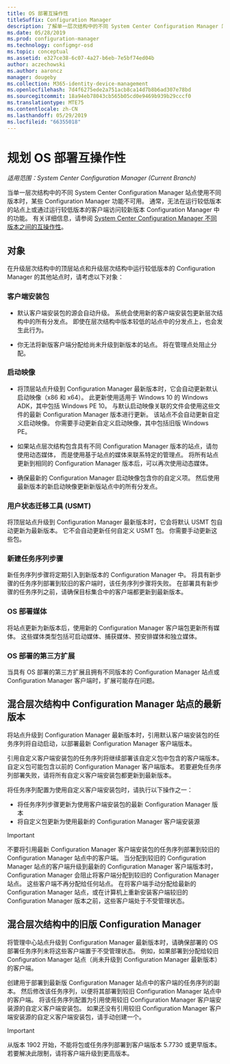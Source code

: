 ```yaml
---
title: OS 部署互操作性
titleSuffix: Configuration Manager
description: 了解单一层次结构中的不同 System Center Configuration Manager 站点使用不同版本时的互操作性问题。
ms.date: 05/28/2019
ms.prod: configuration-manager
ms.technology: configmgr-osd
ms.topic: conceptual
ms.assetid: e327ce38-6c07-4a27-b6eb-7e5bf74ed04b
author: aczechowski
ms.author: aaroncz
manager: dougeby
ms.collection: M365-identity-device-management
ms.openlocfilehash: 7d4f6275ede2a751acb8ca14d7b8b6ad307e78bd
ms.sourcegitcommit: 18a94eb78043cb565b05cd0e9469b939b29cccf0
ms.translationtype: MTE75
ms.contentlocale: zh-CN
ms.lasthandoff: 05/29/2019
ms.locfileid: "66355018"
---
```

# <a name="plan-for-os-deployment-interoperability"></a>规划 OS 部署互操作性

*适用范围：System Center Configuration Manager (Current Branch)*

当单一层次结构中的不同 System Center Configuration Manager 站点使用不同版本时，某些 Configuration Manager 功能不可用。 通常，无法在运行较低版本的站点上或通过运行较低版本的客户端访问较新版本 Configuration Manager 中的功能。 有关详细信息，请参阅 [System Center Configuration Manager 不同版本之间的互操作性](/sccm/core/plan-design/hierarchy/interoperability-between-different-versions)。  


## <a name="objects"></a>对象

在升级层次结构中的顶层站点和升级层次结构中运行较低版本的 Configuration Manager 的其他站点时，请考虑以下对象：  

### <a name="client-installation-package"></a>客户端安装包  

- 默认客户端安装包的源会自动升级。 系统会使用新的客户端安装包更新层次结构中的所有分发点。 即使在层次结构中版本较低的站点中的分发点上，也会发生此行为。  

- 你无法将新版客户端分配给尚未升级到新版本的站点。 将在管理点处阻止分配。  

### <a name="boot-images"></a>启动映像  

- 将顶层站点升级到 Configuration Manager 最新版本时，它会自动更新默认启动映像（x86 和 x64）。 此更新使用适用于 Windows 10 的 Windows ADK，其中包括 Windows PE 10。 与默认启动映像关联的文件会使用这些文件的最新 Configuration Manager 版本进行更新。 该站点不会自动更新自定义启动映像。 你需要手动更新自定义启动映像，其中包括旧版 Windows PE。  

- 如果站点层次结构包含具有不同 Configuration Manager 版本的站点，请勿使用动态媒体， 而是使用基于站点的媒体来联系特定的管理点。 将所有站点更新到相同的 Configuration Manager 版本后，可以再次使用动态媒体。

- 确保最新的 Configuration Manager 启动映像包含你的自定义项。 然后使用最新版本的新启动映像更新新版站点中的所有分发点。  

### <a name="user-state-migration-tool-usmt"></a>用户状态迁移工具 (USMT)  

将顶层站点升级到 Configuration Manager 最新版本时，它会将默认 USMT 包自动更新为最新版本。 它不会自动更新任何自定义 USMT 包。 你需要手动更新这些包。  

### <a name="new-task-sequence-steps"></a>新建任务序列步骤  

新任务序列步骤将定期引入到新版本的 Configuration Manager 中。 将具有新步骤的任务序列部署到较旧的客户端时，该任务序列步骤将失败。 在部署具有新步骤的任务序列之前，请确保目标集合中的客户端都更新到最新版本。  

### <a name="os-deployment-media"></a>OS 部署媒体  

将站点更新为新版本后，使用新的 Configuration Manager 客户端包更新所有媒体。 这些媒体类型包括可启动媒体、捕获媒体、预安排媒体和独立媒体。

### <a name="third-party-extensions-to-os-deployment"></a>OS 部署的第三方扩展  

当具有 OS 部署的第三方扩展且拥有不同版本的 Configuration Manager 站点或 Configuration Manager 客户端时，扩展可能存在问题。  


## <a name="latest-version-of-configuration-manager-sites-in-a-mixed-hierarchy"></a>混合层次结构中 Configuration Manager 站点的最新版本  

将站点升级到 Configuration Manager 最新版本时，引用默认客户端安装包的任务序列将自动启动，以部署最新 Configuration Manager 客户端版本。

引用自定义客户端安装包的任务序列将继续部署该自定义包中包含的客户端版本。 自定义包可能包含以前的 Configuration Manager 客户端版本。 若要避免任务序列部署失败，请将所有自定义客户端安装包都更新到最新版本。

将任务序列配置为使用自定义客户端安装包时，请执行以下操作之一：

- 将任务序列步骤更新为使用客户端安装包的最新 Configuration Manager 版本
- 将自定义包更新为使用最新的 Configuration Manager 客户端安装源

> [!IMPORTANT]  
> 不要将引用最新 Configuration Manager 客户端安装包的任务序列部署到较旧的 Configuration Manager 站点中的客户端。 当分配到较旧的 Configuration Manager 站点的客户端升级到最新的 Configuration Manager 客户端版本时，Configuration Manager 会阻止将客户端分配到较旧的 Configuration Manager 站点。 这些客户端不再分配给任何站点。 在将客户端手动分配给最新的 Configuration Manager 站点，或在计算机上重新安装客户端较旧的 Configuration Manager 版本之前，这些客户端处于不受管理状态。


## <a name="older-versions-of-configuration-manager-in-a-mixed-hierarchy"></a>混合层次结构中的旧版 Configuration Manager  

将管理中心站点升级到 Configuration Manager 最新版本时，请确保部署的 OS 部署任务序列未将这些客户端置于不受管理状态。 例如，如果部署到分配给较旧 Configuration Manager 站点（尚未升级到 Configuration Manager 最新版本）的客户端。

创建用于部署到最新版 Configuration Manager 站点中的客户端的任务序列的副本。 然后修改该任务序列，以便将其部署到较旧 Configuration Manager 站点中的客户端。 将该任务序列配置为引用使用较旧 Configuration Manager 客户端安装源的自定义客户端安装包。 如果还没有引用较旧 Configuration Manager 客户端安装源的自定义客户端安装包，请手动创建一个。  

> [!Important]  
> 从版本 1902 开始，不能将包或任务序列部署到客户端版本 5.7730 或更早版本。 若要解决此限制，请将客户端升级到更高版本。<!-- SCCMDocs-pr issue #3493 -->
